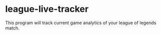 # league-live-tracker
This program will track current game analytics of your league of legends match.
